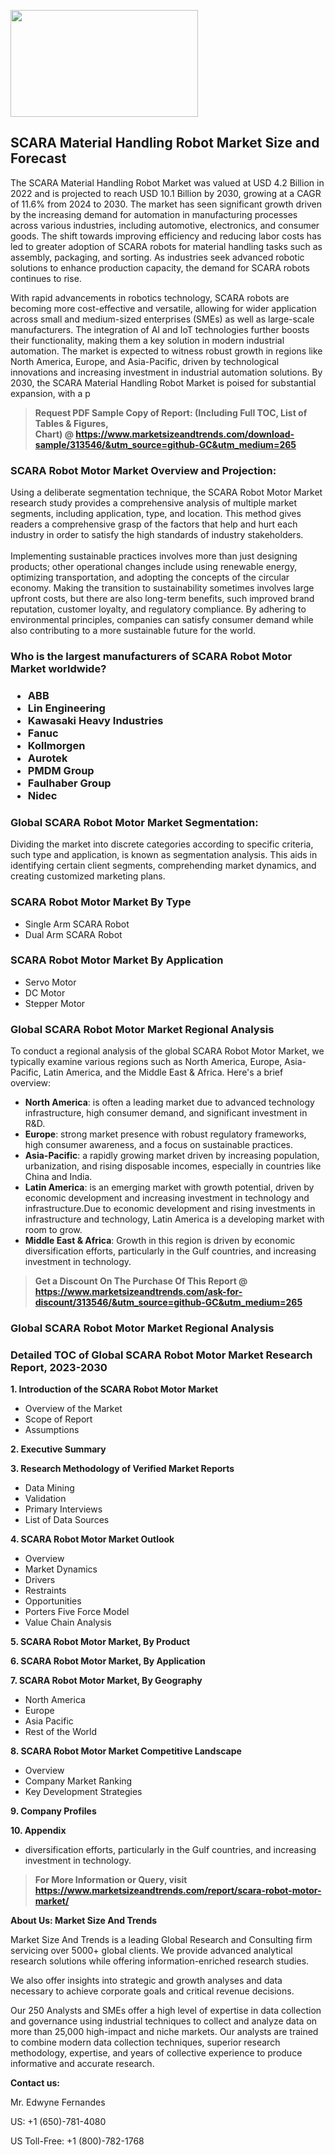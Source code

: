 <p><img class="alignnone size-medium wp-image-20088" src="https://ffe5etoiles.com/wp-content/uploads/2024/12/MST1-300x171.png" alt="" width="300" height="171" /></p><h2>SCARA Material Handling Robot Market Size and Forecast</h2><p>The SCARA Material Handling Robot Market was valued at USD 4.2 Billion in 2022 and is projected to reach USD 10.1 Billion by 2030, growing at a CAGR of 11.6% from 2024 to 2030. The market has seen significant growth driven by the increasing demand for automation in manufacturing processes across various industries, including automotive, electronics, and consumer goods. The shift towards improving efficiency and reducing labor costs has led to greater adoption of SCARA robots for material handling tasks such as assembly, packaging, and sorting. As industries seek advanced robotic solutions to enhance production capacity, the demand for SCARA robots continues to rise.</p><p>With rapid advancements in robotics technology, SCARA robots are becoming more cost-effective and versatile, allowing for wider application across small and medium-sized enterprises (SMEs) as well as large-scale manufacturers. The integration of AI and IoT technologies further boosts their functionality, making them a key solution in modern industrial automation. The market is expected to witness robust growth in regions like North America, Europe, and Asia-Pacific, driven by technological innovations and increasing investment in industrial automation solutions. By 2030, the SCARA Material Handling Robot Market is poised for substantial expansion, with a p</p><blockquote id="" class=""><strong>Request PDF Sample Copy of Report: (Including Full TOC, List of Tables &amp; Figures, Chart)&nbsp;@&nbsp;<strong><a href="https://www.marketsizeandtrends.com/download-sample/313546/&utm_source=github-GC&utm_medium=265" target="_blank">https://www.marketsizeandtrends.com/download-sample/313546/&utm_source=github-GC&utm_medium=265</a></strong></strong></blockquote><h3 id="" class="">SCARA Robot Motor Market&nbsp;Overview and Projection:</h3><p id="" class="">Using a deliberate segmentation technique, the SCARA Robot Motor Market research study provides a comprehensive analysis of multiple market segments, including application, type, and location. This method gives readers a comprehensive grasp of the factors that help and hurt each industry in order to satisfy the high standards of industry stakeholders. <br /> <br />Implementing sustainable practices involves more than just designing products; other operational changes include using renewable energy, optimizing transportation, and adopting the concepts of the circular economy. Making the transition to sustainability sometimes involves large upfront costs, but there are also long-term benefits, such improved brand reputation, customer loyalty, and regulatory compliance. By adhering to environmental principles, companies can satisfy consumer demand while also contributing to a more sustainable future for the world.</p><h3 id="" class="">Who is the largest manufacturers of&nbsp;SCARA Robot Motor Market worldwide?</h3><h3 class=""><p><ul><li>ABB </li><li> Lin Engineering </li><li> Kawasaki Heavy Industries </li><li> Fanuc </li><li> Kollmorgen </li><li> Aurotek </li><li> PMDM Group </li><li> Faulhaber Group </li><li> Nidec</li></ul></p></h3><h3 id="" class="">Global&nbsp;SCARA Robot Motor Market Segmentation:</h3><p id="" class="">Dividing the market into discrete categories according to specific criteria, such type and application, is known as segmentation analysis. This aids in identifying certain client segments, comprehending market dynamics, and creating customized marketing plans.</p><h3 id="" class="">SCARA Robot Motor Market&nbsp;By Type</h3><p><p><ul><li>Single Arm SCARA Robot</li><li> Dual Arm SCARA Robot</p></li></ul></p></p><h3 id="" class="">SCARA Robot Motor Market&nbsp;By Application</h3><p class=""><p><ul><li>Servo Motor</li><li> DC Motor</li><li> Stepper Motor</li></ul></p></p><h3 id="" class="">Global SCARA Robot Motor Market Regional Analysis</h3><p id="" class="">To conduct a regional analysis of the global SCARA Robot Motor Market, we typically examine various regions such as North America, Europe, Asia-Pacific, Latin America, and the Middle East &amp; Africa. Here's a brief overview:</p><ul><li><strong>North America</strong>: is often a leading market due to advanced technology infrastructure, high consumer demand, and significant investment in R&amp;D.</li><li><strong>Europe</strong>: strong market presence with robust regulatory frameworks, high consumer awareness, and a focus on sustainable practices.</li><li><strong>Asia-Pacific</strong>: a rapidly growing market driven by increasing population, urbanization, and rising disposable incomes, especially in countries like China and India.</li><li><strong>Latin America</strong>: is an emerging market with growth potential, driven by economic development and increasing investment in technology and infrastructure.Due to economic development and rising investments in infrastructure and technology, Latin America is a developing market with room to grow.</li><li><strong>Middle East &amp; Africa</strong>: Growth in this region is driven by economic diversification efforts, particularly in the Gulf countries, and increasing investment in technology.</li></ul><blockquote id="" class=""><strong>Get a Discount On The Purchase Of This Report @ <strong><a href="https://www.marketsizeandtrends.com/ask-for-discount/313546/&utm_source=github-GC&utm_medium=265" target="_blank">https://www.marketsizeandtrends.com/ask-for-discount/313546/&utm_source=github-GC&utm_medium=265</a></strong></strong></blockquote><h3 id="" class="">Global SCARA Robot Motor Market Regional Analysis</h3><h3 id="" class="">Detailed TOC of Global SCARA Robot Motor Market Research Report, 2023-2030</h3><p id="" class=""><strong>1. Introduction of the SCARA Robot Motor Market</strong></p><ul><li>Overview of the Market</li><li>Scope of Report</li><li>Assumptions</li></ul><p id="" class=""><strong>2. Executive Summary</strong></p><p id="" class=""><strong>3. Research Methodology of Verified Market Reports</strong></p><ul><li>Data Mining</li><li>Validation</li><li>Primary Interviews</li><li>List of Data Sources</li></ul><p id="" class=""><strong>4. SCARA Robot Motor Market Outlook</strong></p><ul><li>Overview</li><li>Market Dynamics</li><li>Drivers</li><li>Restraints</li><li>Opportunities</li><li>Porters Five Force Model</li><li>Value Chain Analysis</li></ul><p id="" class=""><strong>5. SCARA Robot Motor Market, By Product</strong></p><p id="" class=""><strong>6. SCARA Robot Motor Market, By Application</strong></p><p id="" class=""><strong>7. SCARA Robot Motor Market, By Geography</strong></p><ul><li>North America</li><li>Europe</li><li>Asia Pacific</li><li>Rest of the World</li></ul><p id="" class=""><strong>8. SCARA Robot Motor Market Competitive Landscape</strong></p><ul><li>Overview</li><li>Company Market Ranking</li><li>Key Development Strategies</li></ul><p id="" class=""><strong>9. Company Profiles</strong></p><p id="" class=""><strong>10. Appendix</strong></p><ul><li>diversification efforts, particularly in the Gulf countries, and increasing investment in technology.</li></ul><blockquote id="" class=""><strong>For More Information or Query, visit <strong><strong><a href="https://www.marketsizeandtrends.com/report/scara-robot-motor-market/" target="_blank">https://www.marketsizeandtrends.com/report/scara-robot-motor-market/</a></strong></strong></strong></blockquote><p id="" class=""><strong>About Us: Market Size And Trends</strong></p><p id="" class="">Market Size And Trends is a leading Global Research and Consulting firm servicing over 5000+ global clients. We provide advanced analytical research solutions while offering information-enriched research studies.</p><p id="" class="">We also offer insights into strategic and growth analyses and data necessary to achieve corporate goals and critical revenue decisions.</p><p id="" class="">Our 250 Analysts and SMEs offer a high level of expertise in data collection and governance using industrial techniques to collect and analyze data on more than 25,000 high-impact and niche markets. Our analysts are trained to combine modern data collection techniques, superior research methodology, expertise, and years of collective experience to produce informative and accurate research.</p><p id="" class=""><strong>Contact us:</strong></p><p id="" class="">Mr. Edwyne Fernandes</p><p id="" class="">US: +1 (650)-781-4080</p><p id="" class="">US Toll-Free: +1 (800)-782-1768</p>
